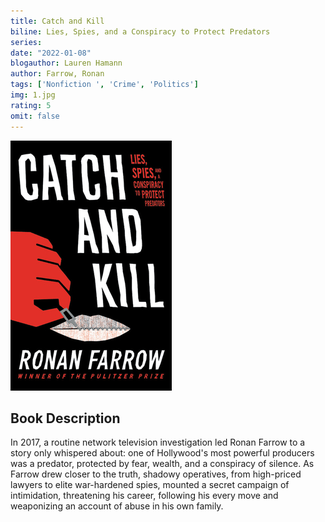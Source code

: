 ```yaml
---
title: Catch and Kill
biline: Lies, Spies, and a Conspiracy to Protect Predators
series:
date: "2022-01-08"
blogauthor: Lauren Hamann
author: Farrow, Ronan
tags: ['Nonfiction ', 'Crime', 'Politics']
img: 1.jpg
rating: 5
omit: false
---
```


![Book Cover](1.jpg)


## Book Description

In 2017, a routine network television investigation led Ronan Farrow to a story only whispered about: one of Hollywood's most powerful producers was a predator, protected by fear, wealth, and a conspiracy of silence. As Farrow drew closer to the truth, shadowy operatives, from high-priced lawyers to elite war-hardened spies, mounted a secret campaign of intimidation, threatening his career, following his every move and weaponizing an account of abuse in his own family.